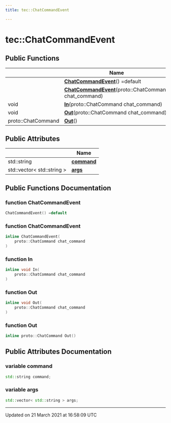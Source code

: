 ```yaml
---
title: tec::ChatCommandEvent

---
```


# tec::ChatCommandEvent



## Public Functions

|                | Name           |
| -------------- | -------------- |
| | **[ChatCommandEvent](/engine/Classes/structtec_1_1_chat_command_event/#function-chatcommandevent)**() =default |
| | **[ChatCommandEvent](/engine/Classes/structtec_1_1_chat_command_event/#function-chatcommandevent)**(proto::ChatCommand chat_command) |
| void | **[In](/engine/Classes/structtec_1_1_chat_command_event/#function-in)**(proto::ChatCommand chat_command) |
| void | **[Out](/engine/Classes/structtec_1_1_chat_command_event/#function-out)**(proto::ChatCommand chat_command) |
| proto::ChatCommand | **[Out](/engine/Classes/structtec_1_1_chat_command_event/#function-out)**() |

## Public Attributes

|                | Name           |
| -------------- | -------------- |
| std::string | **[command](/engine/Classes/structtec_1_1_chat_command_event/#variable-command)**  |
| std::vector< std::string > | **[args](/engine/Classes/structtec_1_1_chat_command_event/#variable-args)**  |

## Public Functions Documentation

### function ChatCommandEvent

```cpp
ChatCommandEvent() =default
```


### function ChatCommandEvent

```cpp
inline ChatCommandEvent(
    proto::ChatCommand chat_command
)
```


### function In

```cpp
inline void In(
    proto::ChatCommand chat_command
)
```


### function Out

```cpp
inline void Out(
    proto::ChatCommand chat_command
)
```


### function Out

```cpp
inline proto::ChatCommand Out()
```


## Public Attributes Documentation

### variable command

```cpp
std::string command;
```


### variable args

```cpp
std::vector< std::string > args;
```


-------------------------------

Updated on 21 March 2021 at 16:58:09 UTC